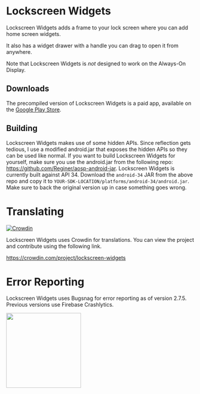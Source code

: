 # Lockscreen Widgets
Lockscreen Widgets adds a frame to your lock screen where you can add home screen widgets.

It also has a widget drawer with a handle you can drag to open it from anywhere.

Note that Lockscreen Widgets is _not_ designed to work on the Always-On Display.

## Downloads
The precompiled version of Lockscreen Widgets is a paid app, available on the [Google Play Store](https://play.google.com/store/apps/details?id=tk.zwander.lockscreenwidgets).

## Building
Lockscreen Widgets makes use of some hidden APIs. Since reflection gets tedious, I use a modified android.jar that exposes the hidden APIs so they can be used like normal.
If you want to build Lockscreen Widgets for yourself, make sure you use the android.jar from the following repo: https://github.com/Reginer/aosp-android-jar.
Lockscreen Widgets is currently built against API 34. Download the `android-34` JAR from the above repo and copy it to `YOUR-SDK-LOCATION/platforms/android-34/android.jar`. Make sure to back the original version up in case something goes wrong.

# Translating
[![Crowdin](https://badges.crowdin.net/lockscreen-widgets/localized.svg)](https://crowdin.com/project/lockscreen-widgets)

Lockscreen Widgets uses Crowdin for translations. You can view the project and contribute using the following link.

https://crowdin.com/project/lockscreen-widgets

# Error Reporting
Lockscreen Widgets uses Bugsnag for error reporting as of version 2.7.5. Previous versions use Firebase Crashlytics.

<a href="https://www.bugsnag.com"><img src="https://assets-global.website-files.com/607f4f6df411bd01527dc7d5/63bc40cd9d502eda8ea74ce7_Bugsnag%20Full%20Color.svg" width="200"></a>
